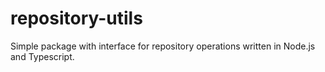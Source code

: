 # repository-utils

Simple package with interface for repository operations written in Node.js and Typescript.